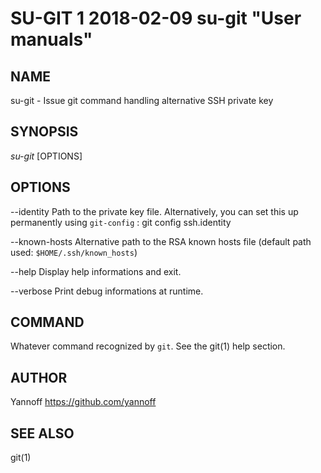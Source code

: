 SU-GIT 1 2018-02-09 su-git "User manuals"
====

## NAME

su-git - Issue git command handling alternative SSH private key

## SYNOPSIS

 *su-git* [OPTIONS] <command>

## OPTIONS

--identity <file>         Path to the private key file. 
Alternatively, you can set this up permanently using `git-config` : git config ssh.identity <file>

--known-hosts <file>      Alternative path to the RSA known hosts file (default path used: `$HOME/.ssh/known_hosts`)

--help                    Display help informations and exit.

--verbose                 Print debug informations at runtime.

## COMMAND

Whatever command recognized by `git`. See the git(1) help section.

## AUTHOR

Yannoff <https://github.com/yannoff>

## SEE ALSO

git(1)
